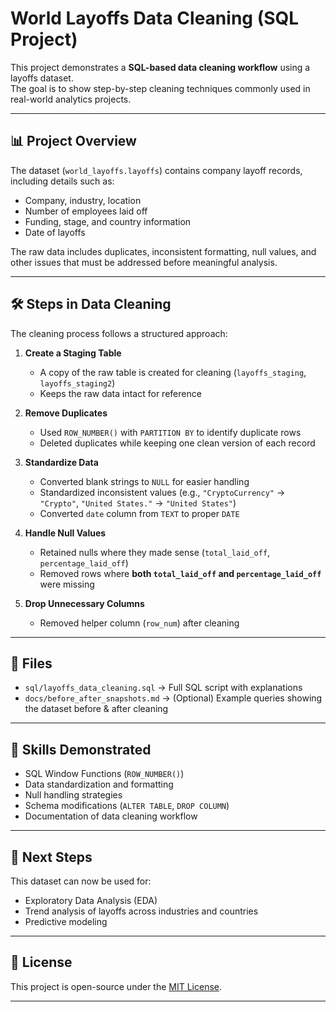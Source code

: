 # World Layoffs Data Cleaning (SQL Project)

This project demonstrates a **SQL-based data cleaning workflow** using a layoffs dataset.  
The goal is to show step-by-step cleaning techniques commonly used in real-world analytics projects.

---

## 📊 Project Overview
The dataset (`world_layoffs.layoffs`) contains company layoff records, including details such as:
- Company, industry, location
- Number of employees laid off
- Funding, stage, and country information
- Date of layoffs

The raw data includes duplicates, inconsistent formatting, null values, and other issues that must be addressed before meaningful analysis.

---

## 🛠️ Steps in Data Cleaning
The cleaning process follows a structured approach:

1. **Create a Staging Table**  
   - A copy of the raw table is created for cleaning (`layoffs_staging`, `layoffs_staging2`)  
   - Keeps the raw data intact for reference

2. **Remove Duplicates**  
   - Used `ROW_NUMBER()` with `PARTITION BY` to identify duplicate rows  
   - Deleted duplicates while keeping one clean version of each record

3. **Standardize Data**  
   - Converted blank strings to `NULL` for easier handling  
   - Standardized inconsistent values (e.g., `"CryptoCurrency"` → `"Crypto"`, `"United States."` → `"United States"`)  
   - Converted `date` column from `TEXT` to proper `DATE`

4. **Handle Null Values**  
   - Retained nulls where they made sense (`total_laid_off`, `percentage_laid_off`)  
   - Removed rows where **both `total_laid_off` and `percentage_laid_off`** were missing

5. **Drop Unnecessary Columns**  
   - Removed helper column (`row_num`) after cleaning

---

## 📂 Files
- `sql/layoffs_data_cleaning.sql` → Full SQL script with explanations
- `docs/before_after_snapshots.md` → (Optional) Example queries showing the dataset before & after cleaning

---

## 🚀 Skills Demonstrated
- SQL Window Functions (`ROW_NUMBER()`)
- Data standardization and formatting
- Null handling strategies
- Schema modifications (`ALTER TABLE`, `DROP COLUMN`)
- Documentation of data cleaning workflow

---

## 🔮 Next Steps
This dataset can now be used for:
- Exploratory Data Analysis (EDA)  
- Trend analysis of layoffs across industries and countries  
- Predictive modeling

---

## 📜 License
This project is open-source under the [MIT License](LICENSE).

---
